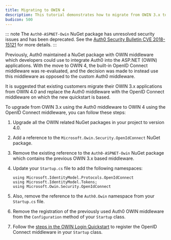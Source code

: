 ```yaml
---
title: Migrating to OWIN 4
description: This tutorial demonstrates how to migrate from OWIN 3.x to OWIN 4.0
budicon: 500
---
```


::: note
The `Auth0-ASPNET-Owin` NuGet package has unresolved security issues and has been deprecated. See the [Auth0 Security Bulletin CVE 2018-15121](https://auth0.com/docs/security/bulletins/cve-2018-15121) for more details.
:::

Previously, Auth0 maintained a NuGet package with OWIN middleware which developers could use to integrate Auth0 into the ASP.NET (OWIN) applications. With the move to OWIN 4, the built-in OpenID Connect middleware was re-evaluated, and the decision was made to instead use this middleware as opposed to the custom Auth0 middleware.

It is suggested that existing customers migrate their OWIN 3.x applications from OWIN 4.0 and replace the Auth0 middleware with the OpenID Connect middleware on which the new quickstart is based.

To upgrade from OWIN 3.x using the Auth0 middleware to OWIN 4 using the OpenID Connect middleware, you can follow these steps:

1. Upgrade all the OWIN related NuGet packages in your project to version 4.0.
1. Add a reference to the `Microsoft.Owin.Security.OpenIdConnect` NuGet package.
1. Remove the existing reference to the `Auth0-ASPNET-Owin` NuGet package which contains the previous OWIN 3.x based middleware.
1. Update your `Startup.cs` file to add the following namespaces:
    
    ```
    using Microsoft.IdentityModel.Protocols.OpenIdConnect
    using Microsoft.IdentityModel.Tokens;
    using Microsoft.Owin.Security.OpenIdConnect
    ```

1. Also, remove the reference to the `Auth0.Owin` namespace from your `Startup.cs` file.
1. Remove the registration of the previously used Auth0 OWIN middleware from the `Configuration` method of your `Startup` class.
1. Follow the [steps in the OWIN Login Quickstart](/quickstart/webapp/aspnet-owin/01-login#install-and-configure-the-openid-connect-middleware) to register the OpenID Connect middleware in your `Startup` class.
